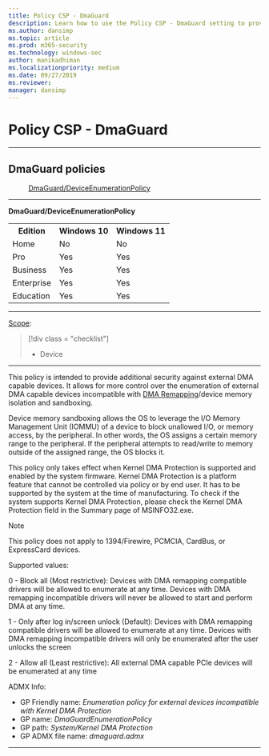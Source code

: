 ```yaml
---
title: Policy CSP - DmaGuard
description: Learn how to use the Policy CSP - DmaGuard setting to provide additional security against external DMA capable devices.
ms.author: dansimp
ms.topic: article
ms.prod: m365-security
ms.technology: windows-sec
author: manikadhiman
ms.localizationpriority: medium
ms.date: 09/27/2019
ms.reviewer: 
manager: dansimp
---
```


# Policy CSP - DmaGuard


<hr/>

<!--Policies-->
## DmaGuard policies  

<dl>
  <dd>
    <a href="#dmaguard-deviceenumerationpolicy">DmaGuard/DeviceEnumerationPolicy</a>
  </dd>
</dl>


<hr/>

<!--Policy-->
<a href="" id="dmaguard-deviceenumerationpolicy"></a>**DmaGuard/DeviceEnumerationPolicy**  

<!--SupportedSKUs-->
<table>
<tr>
    <th>Edition</th>
    <th>Windows 10</th>
    <th>Windows 11</th> 
</tr>
<tr>
    <td>Home</td>
    <td>No</td>
    <td>No</td>
</tr>
<tr>
    <td>Pro</td>
    <td>Yes</td>
    <td>Yes</td>
</tr>
<tr>
    <td>Business</td>
    <td>Yes</td>
    <td>Yes</td>
</tr>
<tr>
    <td>Enterprise</td>
    <td>Yes</td>
    <td>Yes</td>
</tr>
<tr>
    <td>Education</td>
    <td>Yes</td>
    <td>Yes</td>
</tr>
</table>


<!--/SupportedSKUs-->
<hr/>

<!--Scope-->
[Scope](./policy-configuration-service-provider.md#policy-scope):

> [!div class = "checklist"]
> * Device

<hr/>

<!--/Scope-->
<!--Description-->
This policy is intended to provide additional security against external DMA capable devices. It allows for more control over the enumeration of external DMA capable devices incompatible with [DMA Remapping](/windows-hardware/drivers/pci/enabling-dma-remapping-for-device-drivers)/device memory isolation and sandboxing. 

Device memory sandboxing allows the OS to leverage the I/O Memory Management Unit (IOMMU) of a device to block unallowed I/O, or memory access, by the peripheral. In other words, the OS assigns a certain memory range to the peripheral. If the peripheral attempts to read/write to memory outside of the assigned range, the OS blocks it.

This policy only takes effect when Kernel DMA Protection is supported and enabled by the system firmware. Kernel DMA Protection is a platform feature that cannot be controlled via policy or by end user. It has to be supported by the system at the time of manufacturing. To check if the system supports Kernel DMA Protection, please check the Kernel DMA Protection field in the Summary page of MSINFO32.exe.

> [!NOTE]
> This policy does not apply to 1394/Firewire, PCMCIA, CardBus, or ExpressCard devices.

Supported values:

0 - Block all (Most restrictive): Devices with DMA remapping compatible drivers will be allowed to enumerate at any time. Devices with DMA remapping incompatible drivers will never be allowed to start and perform DMA at any time.

1 - Only after log in/screen unlock (Default): Devices with DMA remapping compatible drivers will be allowed to enumerate at any time. Devices with DMA remapping incompatible drivers will only be enumerated after the user unlocks the screen

2 -  Allow all (Least restrictive): All external DMA capable PCIe devices will be enumerated at any time

<!--/Description-->
<!--ADMXMapped-->
ADMX Info:  
-   GP Friendly name: *Enumeration policy for external devices incompatible with Kernel DMA Protection*
-   GP name: *DmaGuardEnumerationPolicy*
-   GP path: *System/Kernel DMA Protection*
-   GP ADMX file name: *dmaguard.admx*

<!--/ADMXMapped-->
<!--SupportedValues-->

<!--/SupportedValues-->
<!--Example-->

<!--/Example-->
<!--Validation-->

<!--/Validation-->
<!--/Policy-->
<hr/>



<!--/Policies-->